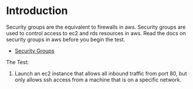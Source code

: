 # Introduction

Security groups are the equivalent to firewalls in aws. Security groups are used to 
control access to ec2 and rds resources in aws. Read the docs on security groups in 
aws before you begin the test.

* [Security Groups](http://docs.aws.amazon.com/AWSEC2/latest/UserGuide/using-network-security.html#vpc-security-groups)

The Test:

1. Launch an ec2 instance that allows all inbound traffic from port 80, but only
allows ssh access from a machine that is on a specific network.
